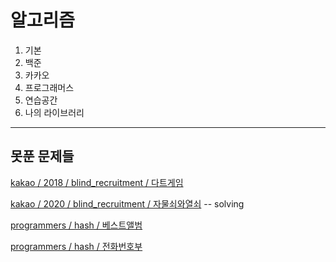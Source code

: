 # 알고리즘
1. 기본 
2. 백준
2. 카카오
3. 프로그래머스
4. 연습공간
5. 나의 라이브러리

---
## 못푼 문제들

[kakao / 2018 / blind_recruitment / 다트게임](https://programmers.co.kr/learn/courses/30/lessons/17682)

[kakao / 2020 / blind_recruitment / 자물쇠와열쇠](https://programmers.co.kr/learn/courses/30/lessons/60059) -- solving

[programmers / hash / 베스트앨범](https://programmers.co.kr/learn/courses/30/lessons/42579)

[programmers / hash / 전화번호부](https://programmers.co.kr/learn/courses/30/lessons/42577)